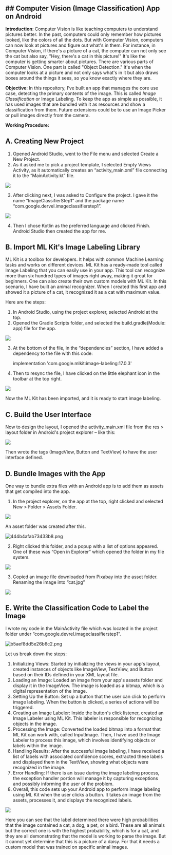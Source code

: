 ## ## **Computer Vision (Image Classification) App on Android**

**Introduction**: Computer Vision is like teaching computers to understand pictures better. In the past, computers could only remember how pictures looked, like the colors of all the dots. But with Computer Vision, computers can now look at pictures and figure out what's in them. For instance, in Computer Vision, if there's a picture of a cat, the computer can not only see the cat but also say, "Hey, there's a cat in this picture!" It's like the computer is getting smarter about pictures. There are various parts of Computer Vision. One part is called "Object Detection." It's when the computer looks at a picture and not only says what's in it but also draws boxes around the things it sees, so you know exactly where they are.

**Objective**: In this repository, I’ve built an app that manages the core use case, detecting the primary contents of the image. This is called *Image Classification* or Image Labeling. To keep the app as simple as possible, it has used images that are bundled with it as resources and show a classification from them. Future extensions could be to use an Image Picker or pull images directly from the camera.

**Working Procedure:**

## **A. Creating New Project**

1.  Opened Android Studio, went to the File menu and selected Create a New Project.
2.  As it asked me to pick a project template, I selected Empty Views Activity, as it automatically creates an “activity_main.xml” file connecting it to the “MainActivity.kt” file.

![](media/84fafaa6150a3e0f48193f4f64c184b3.png)

3.  After clicking next, I was asked to Configure the project. I gave it the name “ImageClassifierStep1” and the package name “com.google.dervel.imageclassifierstep1”.

![](media/5a4512713ce73127cfd295ff0d28b0f8.png)

4.  Then I chose Kotlin as the preferred language and clicked Finish. Android Studio then created the app for me.

## **B. Import ML Kit's Image Labeling Library**

ML Kit is a toolbox for developers. It helps with common Machine Learning tasks and works on different devices. ML Kit has a ready-made tool called Image Labeling that you can easily use in your app. This tool can recognize more than six hundred types of images right away, making it great for beginners. One can also create their own custom models with ML Kit. In this scenario, I have built an animal recognizer. When I created this first app and showed it a picture of a cat, it recognized it as a cat with maximum value.

Here are the steps:

1.  In Android Studio, using the project explorer, selected Android at the top.
2.  Opened the Gradle Scripts folder, and selected the build.gradle(Module: app) file for the app.

![](media/6a39ba6b6524dcbd7c12038f77efed0b.png)

3.  At the bottom of the file, in the “dependencies” section, I have added a dependency to the file with this code:

    implementation 'com.google.mlkit:image-labeling:17.0.3'

4.  Then to resync the file, I have clicked on the little elephant icon in the toolbar at the top right.

![](media/de1b96bc5881806966ef6a7e58306aa0.png)

Now the ML Kit has been imported, and it is ready to start image labeling.

## **C. Build the User Interface**

Now to design the layout, I opened the activity_main.xml file from the res \> layout folder in Android's project explorer – like this:

![](media/cb49c9880c4edf27192e1be485ee8bcc.png)

Then wrote the tags (ImageView, Button and TextView) to have the user interface defined.

## **D. Bundle Images with the App**

One way to bundle extra files with an Android app is to add them as assets that get compiled into the app.

1.  In the project explorer, on the app at the top, right clicked and selected New \> Folder \> Assets Folder.

![](media/7cf90d5814f54a1281b317fd1f4c1104.png)

An asset folder was created after this.

![444b4afab73433b8.png](media/d1e461dd66fd1c351945a19ba44b113c.png)

2.  Right clicked this folder, and a popup with a list of options appeared. One of these was “Open in Explorer” which opened the folder in my file system.

![](media/e2b0196d09d041cdffffd600fc09618c.png)

3.  Copied an image file downloaded from Pixabay into the asset folder. Renaming the image into “cat.jpg”

![](media/8cbf226e74cba4526d37c6a157156ef1.png)

## **E. Write the Classification Code to Label the Image**

I wrote my code in the MainActivity file which was located in the project folder under “com.google.devrel.imageclassifierstep1”.

![b5aef8dd5e26b6c2.png](media/96fea3622eedc5481df546c5484951d9.png)

Let us break down the steps:

1.  Initializing Views: Started by initializing the views in your app's layout, created instances of objects like ImageView, TextView, and Button based on their IDs defined in your XML layout file.
2.  Loading an Image: Loaded an image from your app's assets folder and display it in the ImageView. The image is loaded as a bitmap, which is a digital representation of the image.
3.  Setting Up the Button: Set up a button that the user can click to perform image labeling. When the button is clicked, a series of actions will be triggered.
4.  Creating an Image Labeler: Inside the button's click listener, created an Image Labeler using ML Kit. This labeler is responsible for recognizing objects in the image.
5.  Processing the Image: Converted the loaded bitmap into a format that ML Kit can work with, called InputImage. Then, I have used the Image Labeler to process this image, which involves identifying objects or labels within the image.
6.  Handling Results: After the successful image labeling, I have received a list of labels with associated confidence scores, extracted these labels and displayed them in the TextView, showing what objects were recognized in the image.
7.  Error Handling: If there is an issue during the image labeling process, the exception handler portion will manage it by capturing exceptions and possibly informing the user of the problem.
8.  Overall, this code sets up your Android app to perform image labeling using ML Kit when the user clicks a button. It takes an image from the assets, processes it, and displays the recognized labels.

![](media/312bf8d01b9995a7ae73bc12e830d649.png)

Here you can see that the label determined there were high probabilities that the image contained a cat, a dog, a pet, or a bird. These are all animals but the correct one is with the highest probability, which is for a cat, and they are all demonstrating that the model is working to parse the image. But it cannot yet determine that this is a picture of a daisy. For that it needs a custom model that was trained on specific animal images.
